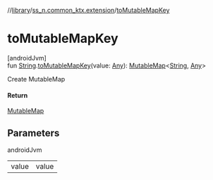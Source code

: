 //[library](../../index.md)/[ss_n.common_ktx.extension](index.md)/[toMutableMapKey](to-mutable-map-key.md)

# toMutableMapKey

[androidJvm]\
fun [String](https://kotlinlang.org/api/latest/jvm/stdlib/kotlin/-string/index.html).[toMutableMapKey](to-mutable-map-key.md)(value: [Any](https://kotlinlang.org/api/latest/jvm/stdlib/kotlin/-any/index.html)): [MutableMap](https://kotlinlang.org/api/latest/jvm/stdlib/kotlin.collections/-mutable-map/index.html)&lt;[String](https://kotlinlang.org/api/latest/jvm/stdlib/kotlin/-string/index.html), [Any](https://kotlinlang.org/api/latest/jvm/stdlib/kotlin/-any/index.html)&gt;

Create MutableMap

#### Return

[MutableMap](https://kotlinlang.org/api/latest/jvm/stdlib/kotlin.collections/-mutable-map/index.html)

## Parameters

androidJvm

| | |
|---|---|
| value | value |
